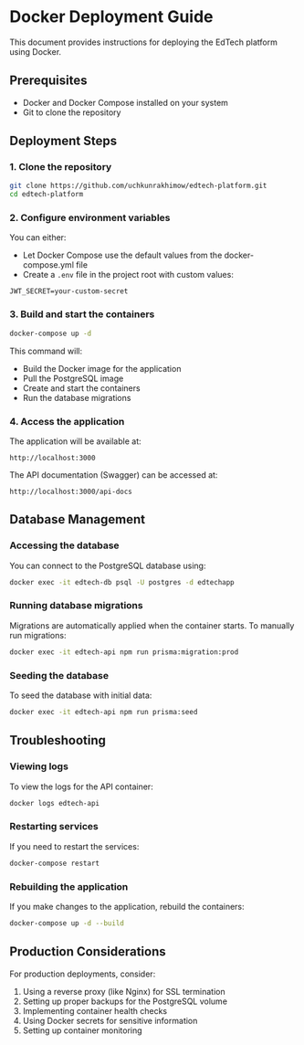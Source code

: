 # Docker Deployment Guide

This document provides instructions for deploying the EdTech platform using Docker.

## Prerequisites

- Docker and Docker Compose installed on your system
- Git to clone the repository

## Deployment Steps

### 1. Clone the repository

```bash
git clone https://github.com/uchkunrakhimow/edtech-platform.git
cd edtech-platform
```

### 2. Configure environment variables

You can either:

- Let Docker Compose use the default values from the docker-compose.yml file
- Create a `.env` file in the project root with custom values:

```
JWT_SECRET=your-custom-secret
```

### 3. Build and start the containers

```bash
docker-compose up -d
```

This command will:

- Build the Docker image for the application
- Pull the PostgreSQL image
- Create and start the containers
- Run the database migrations

### 4. Access the application

The application will be available at:

```
http://localhost:3000
```

The API documentation (Swagger) can be accessed at:

```
http://localhost:3000/api-docs
```

## Database Management

### Accessing the database

You can connect to the PostgreSQL database using:

```bash
docker exec -it edtech-db psql -U postgres -d edtechapp
```

### Running database migrations

Migrations are automatically applied when the container starts. To manually run migrations:

```bash
docker exec -it edtech-api npm run prisma:migration:prod
```

### Seeding the database

To seed the database with initial data:

```bash
docker exec -it edtech-api npm run prisma:seed
```

## Troubleshooting

### Viewing logs

To view the logs for the API container:

```bash
docker logs edtech-api
```

### Restarting services

If you need to restart the services:

```bash
docker-compose restart
```

### Rebuilding the application

If you make changes to the application, rebuild the containers:

```bash
docker-compose up -d --build
```

## Production Considerations

For production deployments, consider:

1. Using a reverse proxy (like Nginx) for SSL termination
2. Setting up proper backups for the PostgreSQL volume
3. Implementing container health checks
4. Using Docker secrets for sensitive information
5. Setting up container monitoring
